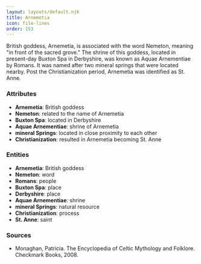 ```yaml
---
layout: layouts/default.njk
title: Arnemetia
icon: file-lines
order: 153
---
```

British goddess, Arnemetia, is associated with the word Nemeton, meaning "in front of the sacred grove." The shrine of this goddess, located in present-day Buxton Spa in Derbyshire, was known as Aquae Arnementiae by Romans. It was named after two mineral springs that were located nearby. Post the Christianization period, Arnemetia was identified as St. Anne.

### Attributes

- **Arnemetia**: British goddess
- **Nemeton**: related to the name of Arnemetia
- **Buxton Spa**: located in Derbyshire
- **Aquae Arnementiae**: shrine of Arnemetia
- **mineral Springs**: located in close proximity to each other
- **Christianization**: resulted in Arnemetia becoming St. Anne

### Entities

- **Arnemetia**: British goddess
- **Nemeton**: word
- **Romans**: people
- **Buxton Spa**: place
- **Derbyshire**: place
- **Aquae Arnementiae**: shrine
- **mineral Springs**: natural resource
- **Christianization**: process
- **St. Anne**: saint

### Sources

- Monaghan, Patricia. The Encyclopedia of Celtic Mythology and Folklore. Checkmark Books, 2008.

